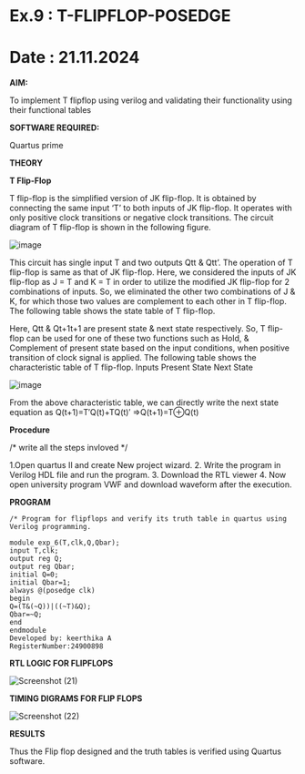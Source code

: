 # Ex.9 : T-FLIPFLOP-POSEDGE
# Date : 21.11.2024
**AIM:**

To implement  T flipflop using verilog and validating their functionality using their functional tables

**SOFTWARE REQUIRED:**

Quartus prime

**THEORY**

**T Flip-Flop**

T flip-flop is the simplified version of JK flip-flop. It is obtained by connecting the same input ‘T’ to both inputs of JK flip-flop. It operates with only positive clock transitions or negative clock transitions. The circuit diagram of T flip-flop is shown in the following figure.

![image](https://github.com/naavaneetha/T-FLIPFLOP-POSEDGE/assets/154305477/458a68fe-2d08-4a9d-ac4f-7ae0480ce0bd)

 
This circuit has single input T and two outputs Qtt & Qtt’. The operation of T flip-flop is same as that of JK flip-flop. Here, we considered the inputs of JK flip-flop as J = T and K = T in order to utilize the modified JK flip-flop for 2 combinations of inputs. So, we eliminated the other two combinations of J & K, for which those two values are complement to each other in T flip-flop. The following table shows the state table of T flip-flop.

Here, Qtt & Qt+1t+1 are present state & next state respectively. So, T flip-flop can be used for one of these two functions such as Hold, & Complement of present state based on the input conditions, when positive transition of clock signal is applied. The following table shows the characteristic table of T flip-flop. Inputs Present State Next State

![image](https://github.com/naavaneetha/T-FLIPFLOP-POSEDGE/assets/154305477/cdd7fb32-539f-4b66-bb8d-f305a153c886)

 
From the above characteristic table, we can directly write the next state equation as Q(t+1)=T′Q(t)+TQ(t)′ ⇒Q(t+1)=T⊕Q(t)

**Procedure**

/* write all the steps invloved */

1.Open quartus II and create New project wizard.
2. Write the program in Verilog HDL file and run the program.
3. Download the RTL viewer
4. Now open university program VWF and download waveform after the execution.


**PROGRAM**
```
/* Program for flipflops and verify its truth table in quartus using Verilog programming. 

module exp_6(T,clk,Q,Qbar);
input T,clk;
output reg Q;
output reg Qbar;
initial Q=0;
initial Qbar=1;
always @(posedge clk)
begin 
Q=(T&(~Q))|((~T)&Q);
Qbar=~Q;
end
endmodule
Developed by: keerthika A
RegisterNumber:24900898
```
**RTL LOGIC FOR FLIPFLOPS**

![Screenshot (21)](https://github.com/user-attachments/assets/4010124a-6a79-49a5-808c-cb11e5ccbc7f)

**TIMING DIGRAMS FOR FLIP FLOPS**

![Screenshot (22)](https://github.com/user-attachments/assets/765272ee-bfa3-4f29-a63a-4fdafb5a99fd)

**RESULTS**

Thus the Flip flop designed and the truth tables is verified using Quartus software.

